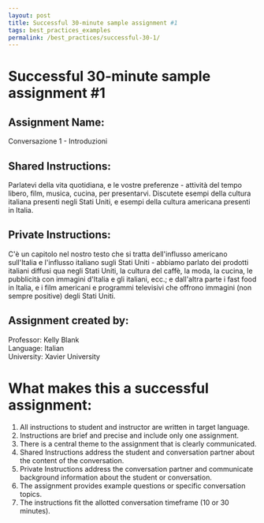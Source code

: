 ```yaml
---
layout: post
title: Successful 30-minute sample assignment #1
tags: best_practices_examples
permalink: /best_practices/successful-30-1/
---
```


# Successful 30-minute sample assignment #1

## Assignment Name: 
Conversazione 1 - Introduzioni

## Shared Instructions: 

Parlatevi della vita quotidiana, e le vostre preferenze - attività del tempo libero, film, musica, cucina, per presentarvi. Discutete esempi della cultura italiana presenti negli Stati Uniti, e esempi della cultura americana presenti in Italia.

## Private Instructions: 

C'è un capitolo nel nostro testo che si tratta dell'influsso americano sull'Italia e l'influsso italiano sugli Stati Uniti - abbiamo parlato dei prodotti italiani diffusi qua negli Stati Uniti, la cultura del caffè, la moda, la cucina, le pubblicità con immagini d'Italia e gli italiani, ecc.; e dall'altra parte i fast food in Italia, e i film americani e programmi televisivi che offrono immagini (non sempre positive) degli Stati Uniti.

## Assignment created by:

Professor: Kelly Blank     
Language: Italian     
University: Xavier University

# What makes this a successful assignment:

1. All instructions to student and instructor are written in target language.
2. Instructions are brief and precise and include only one assignment.
3. There is a central theme to the assignment that is clearly communicated.
4. Shared Instructions address the student and conversation partner about the content of the conversation.
5. Private Instructions address the conversation partner and communicate background information about the student or conversation.
6. The assignment provides example questions or specific conversation topics.
7. The instructions fit the allotted conversation timeframe (10 or 30 minutes).